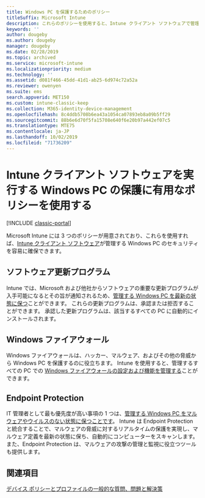 ```yaml
---
title: Windows PC を保護するためのポリシー
titleSuffix: Microsoft Intune
description: これらのポリシーを使用すると、Intune クライアント ソフトウェアで管理しているときに Windows PC のセキュリティを確保できます。
keywords: ''
author: dougeby
ms.author: dougeby
manager: dougeby
ms.date: 02/28/2019
ms.topic: archived
ms.service: microsoft-intune
ms.localizationpriority: medium
ms.technology: ''
ms.assetid: d081f466-45dd-41d1-ab25-6d974c72a52a
ms.reviewer: owenyen
ms.suite: ems
search.appverid: MET150
ms.custom: intune-classic-keep
ms.collection: M365-identity-device-management
ms.openlocfilehash: 8c4ddb5708b6ea43a1054ca07893eb8a09b5ff29
ms.sourcegitcommit: 88b6e6d70f5fa15708e640f6e20b97a442ef07c5
ms.translationtype: MTE75
ms.contentlocale: ja-JP
ms.lasthandoff: 10/02/2019
ms.locfileid: "71736209"
---
```

# <a name="use-policies-to-help-protect-windows-pcs-that-run-the-intune-client-software"></a>Intune クライアント ソフトウェアを実行する Windows PC の保護に有用なポリシーを使用する

[!INCLUDE [classic-portal](../../intune-classic/includes/classic-portal.md)]

Microsoft Intune には 3 つのポリシーが用意されており、これらを使用すれば、[Intune クライアント ソフトウェア](../manage-windows-pcs-with-microsoft-intune.md)が管理する Windows PC のセキュリティを容易に確保できます。


## <a name="software-updates"></a>ソフトウェア更新プログラム

Intune では、Microsoft および他社からソフトウェアの重要な更新プログラムが入手可能になるとその旨が通知されるため、[管理する Windows PC を最新の状態に保つ](../keep-windows-pcs-up-to-date-with-software-updates-in-microsoft-intune.md)ことができます。 これらの更新プログラムは、承認または拒否することができます。 承認した更新プログラムは、該当するすべての PC に自動的にインストールされます。

## <a name="windows-firewall"></a>Windows ファイアウォール

Windows ファイアウォールは、ハッカー、マルウェア、およびその他の脅威から Windows PC を保護するのに役立ちます。 Intune を使用すると、管理するすべての PC での [Windows ファイアウォールの設定および機能を管理する](../help-protect-windows-pcs-using-windows-firewall-policies-in-microsoft-intune.md)ことができます。

## <a name="endpoint-protection"></a>Endpoint Protection

IT 管理者として最も優先度が高い事項の 1 つは、[管理する Windows PC をマルウェアやウイルスのない状態に保つことです](../help-secure-windows-pcs-with-endpoint-protection-for-microsoft-intune.md)。 Intune は Endpoint Protection と統合することで、マルウェアの脅威に対するリアルタイムの保護を実現し、マルウェア定義を最新の状態に保ち、自動的にコンピューターをスキャンします。 また、Endpoint Protection は、マルウェアの攻撃の管理と監視に役立つツールも提供します。

## <a name="see-also"></a>関連項目

[デバイス ポリシーとプロファイルの一般的な質問、問題と解決策](../configuration/device-profile-troubleshoot.md)

